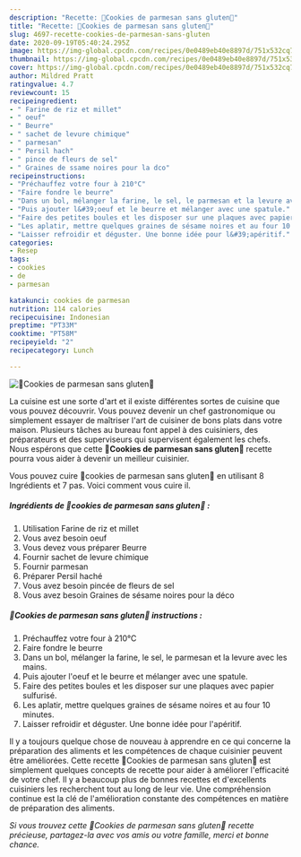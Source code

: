 ```yaml
---
description: "Recette: 🔸Cookies de parmesan sans gluten🔸"
title: "Recette: 🔸Cookies de parmesan sans gluten🔸"
slug: 4697-recette-cookies-de-parmesan-sans-gluten
date: 2020-09-19T05:40:24.295Z
image: https://img-global.cpcdn.com/recipes/0e0489eb40e8897d/751x532cq70/🔸cookies-de-parmesan-sans-gluten🔸-photo-principale-de-la-recette.jpg
thumbnail: https://img-global.cpcdn.com/recipes/0e0489eb40e8897d/751x532cq70/🔸cookies-de-parmesan-sans-gluten🔸-photo-principale-de-la-recette.jpg
cover: https://img-global.cpcdn.com/recipes/0e0489eb40e8897d/751x532cq70/🔸cookies-de-parmesan-sans-gluten🔸-photo-principale-de-la-recette.jpg
author: Mildred Pratt
ratingvalue: 4.7
reviewcount: 15
recipeingredient:
- " Farine de riz et millet"
- " oeuf"
- " Beurre"
- " sachet de levure chimique"
- " parmesan"
- " Persil hach"
- " pince de fleurs de sel"
- " Graines de ssame noires pour la dco"
recipeinstructions:
- "Préchauffez votre four à 210°C"
- "Faire fondre le beurre"
- "Dans un bol, mélanger la farine, le sel, le parmesan et la levure avec les mains."
- "Puis ajouter l&#39;oeuf et le beurre et mélanger avec une spatule."
- "Faire des petites boules et les disposer sur une plaques avec papier sulfurisé."
- "Les aplatir, mettre quelques graines de sésame noires et au four 10 minutes."
- "Laisser refroidir et déguster. Une bonne idée pour l&#39;apéritif."
categories:
- Resep
tags:
- cookies
- de
- parmesan

katakunci: cookies de parmesan 
nutrition: 114 calories
recipecuisine: Indonesian
preptime: "PT33M"
cooktime: "PT58M"
recipeyield: "2"
recipecategory: Lunch

---
```



![🔸Cookies de parmesan sans gluten🔸](https://img-global.cpcdn.com/recipes/0e0489eb40e8897d/751x532cq70/🔸cookies-de-parmesan-sans-gluten🔸-photo-principale-de-la-recette.jpg)

La cuisine est une sorte d'art et il existe différentes sortes de cuisine que vous pouvez découvrir. Vous pouvez devenir un chef gastronomique ou simplement essayer de maîtriser l'art de cuisiner de bons plats dans votre maison. Plusieurs tâches au bureau font appel à des cuisiniers, des préparateurs et des superviseurs qui supervisent également les chefs. Nous espérons que cette <strong> 🔸Cookies de parmesan sans gluten🔸 </strong> recette pourra vous aider à devenir un meilleur cuisinier.

<!--inarticleads1-->

Vous pouvez cuire 🔸cookies de parmesan sans gluten🔸 en utilisant 8 Ingrédients et 7 pas. Voici comment vous cuire il.

##### Ingrédients de 🔸cookies de parmesan sans gluten🔸 :

1. Utilisation  Farine de riz et millet
1. Vous avez besoin  oeuf
1. Vous devez vous préparer  Beurre
1. Fournir  sachet de levure chimique
1. Fournir  parmesan
1. Préparer  Persil haché
1. Vous avez besoin  pincée de fleurs de sel
1. Vous avez besoin  Graines de sésame noires pour la déco




<!--inarticleads2-->

##### 🔸Cookies de parmesan sans gluten🔸 instructions :

1. Préchauffez votre four à 210°C
1. Faire fondre le beurre
1. Dans un bol, mélanger la farine, le sel, le parmesan et la levure avec les mains.
1. Puis ajouter l&#39;oeuf et le beurre et mélanger avec une spatule.
1. Faire des petites boules et les disposer sur une plaques avec papier sulfurisé.
1. Les aplatir, mettre quelques graines de sésame noires et au four 10 minutes.
1. Laisser refroidir et déguster. Une bonne idée pour l&#39;apéritif.




<!--inarticleads1-->

<p>
Il y a toujours quelque chose de nouveau à apprendre en ce qui concerne la préparation des aliments et les compétences de chaque cuisinier peuvent être améliorées. Cette recette 🔸Cookies de parmesan sans gluten🔸 est simplement quelques concepts de recette pour aider à améliorer l'efficacité de votre chef. Il y a beaucoup plus de bonnes recettes et d'excellents cuisiniers les recherchent tout au long de leur vie. Une compréhension continue est la clé de l'amélioration constante des compétences en matière de préparation des aliments.
</p>

<p>
<i>Si vous trouvez cette 🔸Cookies de parmesan sans gluten🔸 recette précieuse, partagez-la avec vos amis ou votre famille, merci et bonne chance.</i>
</p>
